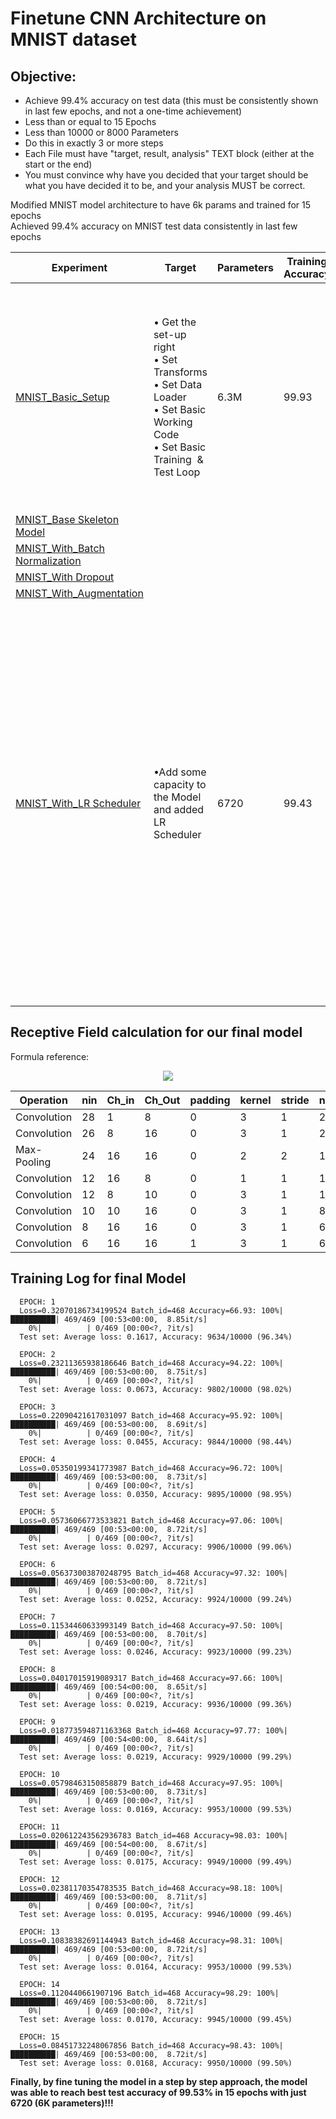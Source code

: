 # Finetune CNN Architecture on MNIST dataset

## Objective:
- Achieve 99.4% accuracy on test data (this must be consistently shown in last few epochs, and not a one-time achievement)
- Less than or equal to 15 Epochs
- Less than 10000 or 8000 Parameters 
- Do this in exactly 3 or more steps
- Each File must have "target, result, analysis" TEXT block (either at the start or the end)
- You must convince why have you decided that your target should be what you have decided it to be, and your analysis MUST be correct. 


Modified MNIST model architecture to have 6k params and trained for 15 epochs<br>
Achieved 99.4% accuracy on MNIST test data consistently in last few epochs<br>

| Experiment                                                                                                                        | Target                                                                                                                           | Parameters | Training Accuracy | Test Accuracy | Analysis                                                                                                                                                                                                                                                                                            |
| --------------------------------------------------------------------------------------------------------------------------------- | -------------------------------------------------------------------------------------------------------------------------------- | ---------- | ----------------- | ------------- | --------------------------------------------------------------------------------------------------------------------------------------------------------------------------------------------------------------------------------------------------------------------------------------------------- |
| [MNIST\_Basic\_Setup](https://github.com/gkdivya/EVA/blob/main/5_CodingDrillDown/Experiments/MNIST_Step1_BasicSetup.ipynb)        | • Get the set-up right<br>• Set Transforms<br>• Set Data Loader<br>• Set Basic Working Code<br>• Set Basic Training  & Test Loop | 6.3M       | 99.93             | 99.28         | •  Extremely Heavy Model for such a problem<br>•  Model is over-fitting because the training accuracy is 99.93, but we are changing our model in the next step                                                                                                                                      |
| [MNIST\_Base Skeleton Model](https://github.com/gkdivya/EVA/blob/main/5_CodingDrillDown)                                          |                                                                                                                                  |            |                   |               |                                                                                                                                                                                                                                                                                                     |
| [MNIST\_With\_Batch Normalization](https://github.com/gkdivya/EVA/blob/main/5_CodingDrillDown)                                    |                                                                                                                                  |            |                   |               |                                                                                                                                                                                                                                                                                                     |
| [MNIST\_With Dropout](https://github.com/gkdivya/EVA/blob/main/5_CodingDrillDown)                                                 |                                                                                                                                  |            |                   |               |                                                                                                                                                                                                                                                                                                     |
| [MNIST\_With\_Augmentation](https://github.com/gkdivya/EVA/blob/main/5_CodingDrillDown)                                           |                                                                                                                                  |            |                   |               |                                                                                                                                                                                                                                                                                                     |
| [MNIST\_With\_LR Scheduler](https://github.com/gkdivya/EVA/blob/main/5_CodingDrillDown/Experiments/MNIST_Step7_LRScheduler.ipynb) | •Add some capacity to the Model and added LR Scheduler                                                                           | 6720       | 99.43             | 99.53         | •The model parameters have increased<br>• The model is under-fitting. This is fine, as we know we have made our train data harder. <br>LR Scheduler helped getting to 99.4, Onecyclic LR is being used, this seemed to perform better than StepLR to achieve consistent accuracy in last few layers |

## Receptive Field calculation for our final model

Formula reference:</br>
<p align="center"><img src="https://user-images.githubusercontent.com/17870236/120273908-c0481b00-c2cc-11eb-8b97-af4c8b9d5917.png"></p>


| Operation   | nin | Ch_in | Ch_Out | padding | kernel | stride | nout | jin | jout | rin | rout | Act_Size | Params# |
| ----------- | --- | ----- | ------ | ------- | ------ | ------ | ---- | --- | ---- | --- | ---- | -------- | ------- |
| Convolution | 28  | 1     | 8      | 0       | 3      | 1      | 26   | 1   | 1    | 1   | 3    | 784      | 72      |
| Convolution | 26  | 8     | 16     | 0       | 3      | 1      | 24   | 1   | 1    | 3   | 5    | 5408     | 1152    |
| Max-Pooling | 24  | 16    | 16     | 0       | 2      | 2      | 12   | 1   | 2    | 5   | 6    | 9216     | 0       |
| Convolution | 12  | 16    | 8      | 0       | 1      | 1      | 12   | 2   | 2    | 6   | 12   | 2304     | 128     |
| Convolution | 12  | 8     | 10     | 0       | 3      | 1      | 10   | 2   | 2    | 12  | 28   | 1152     | 720     |
| Convolution | 10  | 10    | 16     | 0       | 3      | 1      | 8    | 2   | 2    | 28  | 60   | 1000     | 1440    |
| Convolution | 8   | 16    | 16     | 0       | 3      | 1      | 6    | 2   | 2    | 60  | 124  | 1024     | 2304    |
| Convolution | 6   | 16    | 16     | 1       | 3      | 1      | 6    | 2   | 2    | 124 | 252  | 576      | 2304    |

## Training Log for final Model

      EPOCH: 1
      Loss=0.32070186734199524 Batch_id=468 Accuracy=66.93: 100%|██████████| 469/469 [00:53<00:00,  8.85it/s]
        0%|          | 0/469 [00:00<?, ?it/s]
      Test set: Average loss: 0.1617, Accuracy: 9634/10000 (96.34%)

      EPOCH: 2
      Loss=0.23211365938186646 Batch_id=468 Accuracy=94.22: 100%|██████████| 469/469 [00:53<00:00,  8.75it/s]
        0%|          | 0/469 [00:00<?, ?it/s]
      Test set: Average loss: 0.0673, Accuracy: 9802/10000 (98.02%)

      EPOCH: 3
      Loss=0.22090421617031097 Batch_id=468 Accuracy=95.92: 100%|██████████| 469/469 [00:53<00:00,  8.69it/s]
        0%|          | 0/469 [00:00<?, ?it/s]
      Test set: Average loss: 0.0455, Accuracy: 9844/10000 (98.44%)

      EPOCH: 4
      Loss=0.05350199341773987 Batch_id=468 Accuracy=96.72: 100%|██████████| 469/469 [00:53<00:00,  8.73it/s]
        0%|          | 0/469 [00:00<?, ?it/s]
      Test set: Average loss: 0.0350, Accuracy: 9895/10000 (98.95%)

      EPOCH: 5
      Loss=0.05736066773533821 Batch_id=468 Accuracy=97.06: 100%|██████████| 469/469 [00:53<00:00,  8.72it/s]
        0%|          | 0/469 [00:00<?, ?it/s]
      Test set: Average loss: 0.0297, Accuracy: 9906/10000 (99.06%)

      EPOCH: 6
      Loss=0.056373003870248795 Batch_id=468 Accuracy=97.32: 100%|██████████| 469/469 [00:53<00:00,  8.72it/s]
        0%|          | 0/469 [00:00<?, ?it/s]
      Test set: Average loss: 0.0252, Accuracy: 9924/10000 (99.24%)

      EPOCH: 7
      Loss=0.11534460633993149 Batch_id=468 Accuracy=97.50: 100%|██████████| 469/469 [00:53<00:00,  8.70it/s]
        0%|          | 0/469 [00:00<?, ?it/s]
      Test set: Average loss: 0.0246, Accuracy: 9923/10000 (99.23%)

      EPOCH: 8
      Loss=0.04017015919089317 Batch_id=468 Accuracy=97.66: 100%|██████████| 469/469 [00:54<00:00,  8.65it/s]
        0%|          | 0/469 [00:00<?, ?it/s]
      Test set: Average loss: 0.0219, Accuracy: 9936/10000 (99.36%)

      EPOCH: 9
      Loss=0.018773594871163368 Batch_id=468 Accuracy=97.77: 100%|██████████| 469/469 [00:54<00:00,  8.64it/s]
        0%|          | 0/469 [00:00<?, ?it/s]
      Test set: Average loss: 0.0219, Accuracy: 9929/10000 (99.29%)

      EPOCH: 10
      Loss=0.05798463150858879 Batch_id=468 Accuracy=97.95: 100%|██████████| 469/469 [00:53<00:00,  8.73it/s]
        0%|          | 0/469 [00:00<?, ?it/s]
      Test set: Average loss: 0.0169, Accuracy: 9953/10000 (99.53%)

      EPOCH: 11
      Loss=0.020612243562936783 Batch_id=468 Accuracy=98.03: 100%|██████████| 469/469 [00:54<00:00,  8.67it/s]
        0%|          | 0/469 [00:00<?, ?it/s]
      Test set: Average loss: 0.0175, Accuracy: 9949/10000 (99.49%)

      EPOCH: 12
      Loss=0.02381170354783535 Batch_id=468 Accuracy=98.18: 100%|██████████| 469/469 [00:53<00:00,  8.71it/s]
        0%|          | 0/469 [00:00<?, ?it/s]
      Test set: Average loss: 0.0195, Accuracy: 9946/10000 (99.46%)

      EPOCH: 13
      Loss=0.10838382691144943 Batch_id=468 Accuracy=98.31: 100%|██████████| 469/469 [00:53<00:00,  8.72it/s]
        0%|          | 0/469 [00:00<?, ?it/s]
      Test set: Average loss: 0.0164, Accuracy: 9953/10000 (99.53%)

      EPOCH: 14
      Loss=0.1120440661907196 Batch_id=468 Accuracy=98.29: 100%|██████████| 469/469 [00:53<00:00,  8.72it/s]
        0%|          | 0/469 [00:00<?, ?it/s]
      Test set: Average loss: 0.0170, Accuracy: 9945/10000 (99.45%)

      EPOCH: 15
      Loss=0.08451732248067856 Batch_id=468 Accuracy=98.43: 100%|██████████| 469/469 [00:53<00:00,  8.72it/s]
      Test set: Average loss: 0.0168, Accuracy: 9950/10000 (99.50%)

<b>Finally, by fine tuning the model in a step by step approach, the model was able to reach best test accuracy of 99.53% in 15 epochs with just 6720 (6K parameters)!!!

